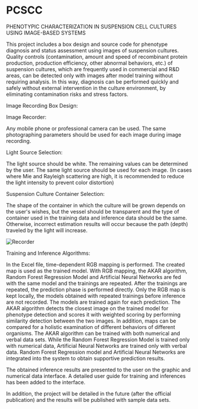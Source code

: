 # PCSCC
PHENOTYPIC CHARACTERIZATION IN SUSPENSION CELL CULTURES USING IMAGE-BASED SYSTEMS

This project includes a box design and source code for phenotype diagnosis and status assessment using images of suspension cultures.
Quality controls (contamination, amount and speed of recombinant protein production, production efficiency, other abnormal behaviors, etc.) of suspension cultures, which are frequently used in commercial and R&D areas, can be detected only with images after model training without requiring analysis. In this way, diagnosis can be performed quickly and safely without external intervention in the culture environment, by eliminating contamination risks and stress factors.

Image Recording Box Design:

Image Recorder:

Any mobile phone or professional camera can be used. The same photographing parameters should be used for each image during image recording.

Light Source Selection:

The light source should be white. The remaining values ​​can be determined by the user. The same light source should be used for each image. (In cases where Mie and Rayleigh scattering are high, it is recommended to reduce the light intensity to prevent color distortion)

Suspension Culture Container Selection:

The shape of the container in which the culture will be grown depends on the user's wishes, but the vessel should be transparent and the type of container used in the training data and inference data should be the same. Otherwise, incorrect estimation results will occur because the path (depth) traveled by the light will increase.

![Recorder](https://github.com/user-attachments/assets/d21e8cbc-b9f2-456f-912f-a2eaed9bd30f)

Training and Inference Algorithms:

In the Excel file, time-dependent RGB mapping is performed. The created map is used as the trained model. With RGB mapping, the AKAR algorithm, Random Forest Regression Model and Artificial Neural Networks are fed with the same model and the trainings are repeated. After the trainings are repeated, the prediction phase is performed directly. Only the RGB map is kept locally, the models obtained with repeated trainings before inference are not recorded. The models are trained again for each prediction.
The AKAR algorithm detects the closest image on the trained model for phenotype detection and scores it with weighted scoring by performing similarity detection between the two images.
In addition, maps can be compared for a holistic examination of different behaviors of different organisms.
The AKAR algorithm can be trained with both numerical and verbal data sets. While the Random Forest Regression Model is trained only with numerical data, Artificial Neural Networks are trained only with verbal data. Random Forest Regression model and Artificial Neural Networks are integrated into the system to obtain supportive prediction results.

The obtained inference results are presented to the user on the graphic and numerical data interface.
A detailed user guide for training and inferences has been added to the interface.

In addition, the project will be detailed in the future (after the official publication) and the results will be published with sample data sets.
